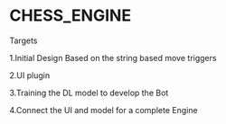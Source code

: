 # CHESS_ENGINE

Targets

1.Initial Design Based on the string based move triggers

2.UI plugin

3.Training the DL model to develop the Bot

4.Connect the UI and model for a complete Engine
